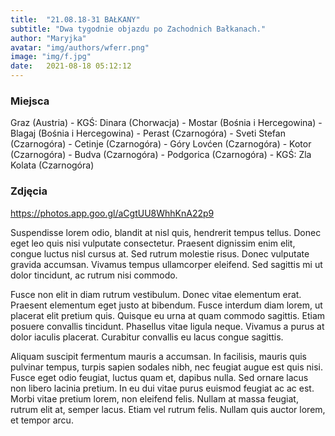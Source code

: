 ```yaml
---
title:  "21.08.18-31 BAŁKANY"
subtitle: "Dwa tygodnie objazdu po Zachodnich Bałkanach."
author: "Maryjka"
avatar: "img/authors/wferr.png"
image: "img/f.jpg"
date:   2021-08-18 05:12:12
---
```


### Miejsca
Graz (Austria) - KGŚ: Dinara (Chorwacja) - Mostar (Bośnia i Hercegowina) - Blagaj (Bośnia i Hercegowina) - Perast (Czarnogóra) - Sveti Stefan (Czarnogóra) - Cetinje (Czarnogóra) - Góry Lovćen (Czarnogóra) - Kotor (Czarnogóra) - Budva (Czarnogóra) - Podgorica (Czarnogóra) - KGŚ: Zla Kolata (Czarnogóra)

### Zdjęcia
https://photos.app.goo.gl/aCgtUU8WhhKnA22p9

Suspendisse lorem odio, blandit at nisl quis, hendrerit tempus tellus. Donec eget leo quis nisi vulputate consectetur. Praesent dignissim enim elit, congue luctus nisl cursus at. Sed rutrum molestie risus. Donec vulputate gravida accumsan. Vivamus tempus ullamcorper eleifend. Sed sagittis mi ut dolor tincidunt, ac rutrum nisi commodo.

Fusce non elit in diam rutrum vestibulum. Donec vitae elementum erat. Praesent elementum eget justo at bibendum. Fusce interdum diam lorem, ut placerat elit pretium quis. Quisque eu urna at quam commodo sagittis. Etiam posuere convallis tincidunt. Phasellus vitae ligula neque. Vivamus a purus at dolor iaculis placerat. Curabitur convallis eu lacus congue sagittis.

Aliquam suscipit fermentum mauris a accumsan. In facilisis, mauris quis pulvinar tempus, turpis sapien sodales nibh, nec feugiat augue est quis nisi. Fusce eget odio feugiat, luctus quam et, dapibus nulla. Sed ornare lacus non libero lacinia pretium. In eu dui vitae purus euismod feugiat ac ac est. Morbi vitae pretium lorem, non eleifend felis. Nullam at massa feugiat, rutrum elit at, semper lacus. Etiam vel rutrum felis. Nullam quis auctor lorem, et tempor arcu.
